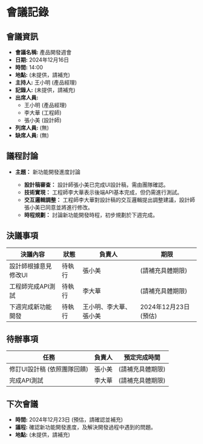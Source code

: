 # 會議記錄

## 會議資訊

*   **會議名稱:** 產品開發週會
*   **日期:** 2024年12月16日
*   **時間:** 14:00
*   **地點:** (未提供，請補充)
*   **主持人:** 王小明 (產品經理)
*   **記錄人:** (未提供，請補充)
*   **出席人員:**
    *   王小明 (產品經理)
    *   李大華 (工程師)
    *   張小美 (設計師)
*   **列席人員:** (無)
*   **缺席人員:** (無)

## 議程討論

*   **主題：** 新功能開發進度討論

    *   **設計稿審查：** 設計師張小美已完成UI設計稿，需由團隊確認。
    *   **技術實現：** 工程師李大華表示後端API基本完成，但仍需進行測試。
    *   **交互邏輯調整：** 工程師李大華對設計稿的交互邏輯提出調整建議，設計師張小美已同意並將進行修改。
    *   **時程規劃：** 討論新功能開發時程，初步規劃於下週完成。

## 決議事項

| 決議內容 | 狀態 | 負責人 | 期限 |
|---|---|---|---|
| 設計師根據意見修改UI | 待執行 | 張小美 | (請補充具體期限) |
| 工程師完成API測試 | 待執行 | 李大華 | (請補充具體期限) |
| 下週完成新功能開發 | 待執行 | 王小明、李大華、張小美 | 2024年12月23日 (預估) |

## 待辦事項

| 任務 | 負責人 | 預定完成時間 |
|---|---|---|
| 修訂UI設計稿 (依照團隊回饋) | 張小美 | (請補充具體期限) |
| 完成API測試 | 李大華 | (請補充具體期限) |

## 下次會議

*   **時間:** 2024年12月23日 (預估，請確認並補充)
*   **議程:** 確認新功能開發進度，及解決開發過程中遇到的問題。
*   **地點:** (未提供，請補充)